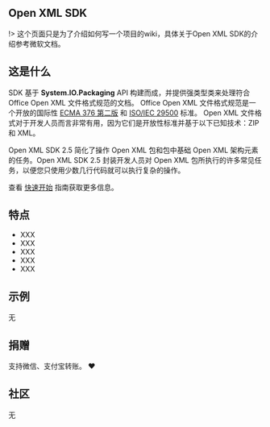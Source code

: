 ## Open XML SDK

!> 这个页面只是为了介绍如何写一个项目的wiki，具体关于Open XML SDK的介绍参考微软文档。

## 这是什么

SDK 基于 **System.IO.Packaging** API 构建而成，并提供强类型类来处理符合 Office Open XML 文件格式规范的文档。 Office Open XML 文件格式规范是一个开放的国际性 [ECMA 376 第二版](https://www.ecma-international.org/publications-and-standards/standards/ecma-376/) 和 [ISO/IEC 29500](http://www.iso.org/iso/iso_catalogue/catalogue_tc/catalogue_detail.htm?csnumber=51463) 标准。 Open XML 文件格式对于开发人员而言非常有用，因为它们是开放性标准并基于以下已知技术：ZIP 和 XML。

Open XML SDK 2.5 简化了操作 Open XML 包和包中基础 Open XML 架构元素的任务。Open XML SDK 2.5 封装开发人员对 Open XML 包所执行的许多常见任务，以便您只使用少数几行代码就可以执行复杂的操作。

查看 [快速开始](quickstart.md) 指南获取更多信息。

## 特点

- XXX
- XXX
- XXX
- XXX
- XXX

## 示例

无

## 捐赠

支持微信、支付宝转账。 :heart:

## 社区

无